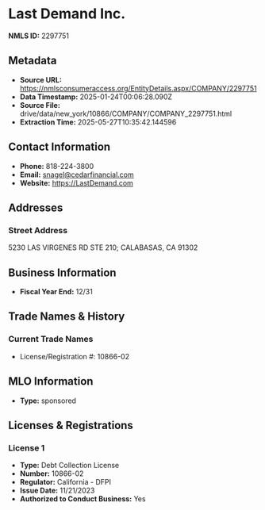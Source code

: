 # Last Demand Inc.

**NMLS ID:** 2297751

## Metadata
- **Source URL:** https://nmlsconsumeraccess.org/EntityDetails.aspx/COMPANY/2297751
- **Data Timestamp:** 2025-01-24T00:06:28.090Z
- **Source File:** drive/data/new_york/10866/COMPANY/COMPANY_2297751.html
- **Extraction Time:** 2025-05-27T10:35:42.144596

## Contact Information
- **Phone:** 818-224-3800
- **Email:** snagel@cedarfinancial.com
- **Website:** https://LastDemand.com

## Addresses
### Street Address
5230 LAS VIRGENES RD STE 210; CALABASAS, CA 91302

## Business Information
- **Fiscal Year End:** 12/31

## Trade Names & History
### Current Trade Names
- License/Registration #: 10866-02

## MLO Information
- **Type:** sponsored

## Licenses & Registrations

### License 1
- **Type:** Debt Collection License
- **Number:** 10866-02
- **Regulator:** California - DFPI
- **Issue Date:** 11/21/2023
- **Authorized to Conduct Business:** Yes
